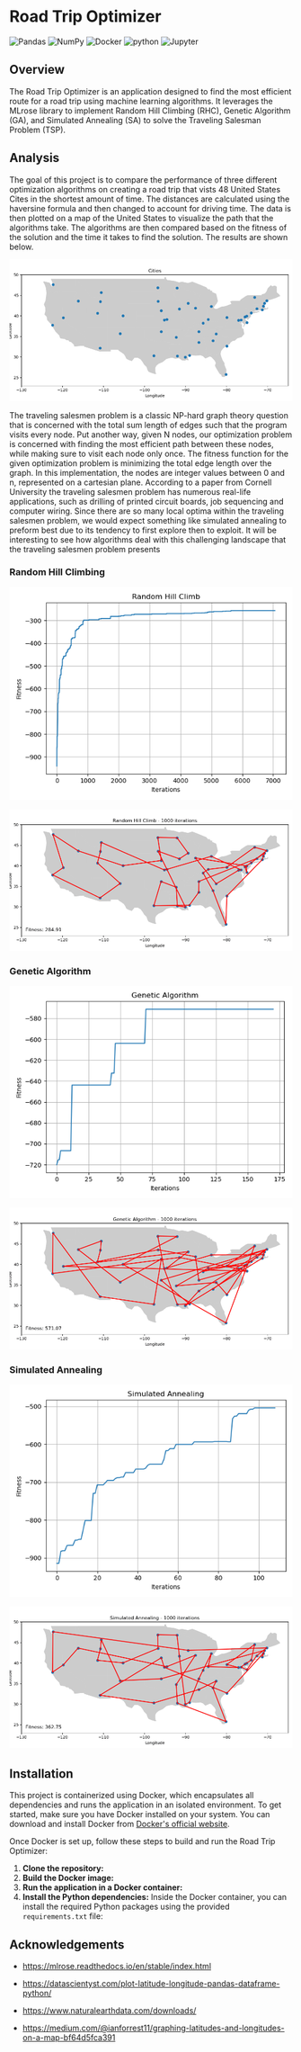 # Road Trip Optimizer

<p>
<img alt="Pandas" src="https://img.shields.io/badge/-Pandas-5849BE?style=flat-square&logo=pandas&logoColor=white" />
<img alt="NumPy" src="https://img.shields.io/badge/-NumPy-blue?style=flat-square&logo=NumPy&logoColor=white" />
<img alt="Docker" src="https://img.shields.io/badge/-Docker-46a2f1?style=flat-square&logo=docker&logoColor=white" />
<img alt="python" src="https://img.shields.io/badge/-Python-13aa52?style=flat-square&logo=python&logoColor=white" />
<img alt="Jupyter" src="https://img.shields.io/badge/-Jupyter-FB542B?style=flat-square&logo=Jupyter&logoColor=white" />
</p>

## Overview

The Road Trip Optimizer is an application designed to find the most efficient route for a road trip using machine learning algorithms. It leverages the MLrose library to implement Random Hill Climbing (RHC), Genetic Algorithm (GA), and Simulated Annealing (SA) to solve the Traveling Salesman Problem (TSP).

## Analysis

The goal of this project is to compare the performance of three different optimization algorithms on creating a road trip that vists 48 United States Cites in the shortest amount of time. The distances are calculated using the haversine formula and then changed to account for driving time. The data is then plotted on a map of the United States to visualize the path that the algorithms take. The algorithms are then compared based on the fitness of the solution and the time it takes to find the solution. The results are shown below.

![Map of the 48 United States Cities](images/cities.png)

The traveling salesmen problem is a classic NP-hard graph theory question that is concerned with the total
sum length of edges such that the program visits every node. Put another way, given N nodes, our optimization
problem is concerned with finding the most efficient path between these nodes, while making sure to visit each node
only once. The fitness function for the given optimization problem is minimizing the total edge length over the
graph. In this implementation, the nodes are integer values between 0 and n, represented on a cartesian plane.
According to a paper from Cornell University the traveling salesmen problem has numerous real-life applications,
such as drilling of printed circuit boards, job sequencing and computer wiring. Since there are so many local optima
within the traveling salesmen problem, we would expect something like simulated annealing to preform best due to
its tendency to first explore then to exploit. It will be interesting to see how algorithms deal with this challenging
landscape that the traveling salesmen problem presents

### Random Hill Climbing

![Fitness v. Iteration curve for RHC](images/RHC_ITER_FIT.png)

![gif showing how RHC works on TSP](images/test.gif)

### Genetic Algorithm

![Fitness v. Iteration curve for GA](images/GA_ITER_FIT.png)

![gif showing how GA works on TSP](images/GA.gif)

### Simulated Annealing

![Fitness v. Iteration curve for SA](images/SA_ITER_FIT.png)

![gif showing how SA works on TSP](images/SA.gif)

## Installation

This project is containerized using Docker, which encapsulates all dependencies and runs the application in an isolated environment. To get started, make sure you have Docker installed on your system. You can download and install Docker from [Docker's official website](https://www.docker.com/get-started).

Once Docker is set up, follow these steps to build and run the Road Trip Optimizer:

1. **Clone the repository:**
2. **Build the Docker image:**
3. **Run the application in a Docker container:**
4. **Install the Python dependencies:**
Inside the Docker container, you can install the required Python packages using the provided `requirements.txt` file:

## Acknowledgements

- <https://mlrose.readthedocs.io/en/stable/index.html>

- <https://datascientyst.com/plot-latitude-longitude-pandas-dataframe-python/>

- <https://www.naturalearthdata.com/downloads/>

- <https://medium.com/@ianforrest11/graphing-latitudes-and-longitudes-on-a-map-bf64d5fca391>
